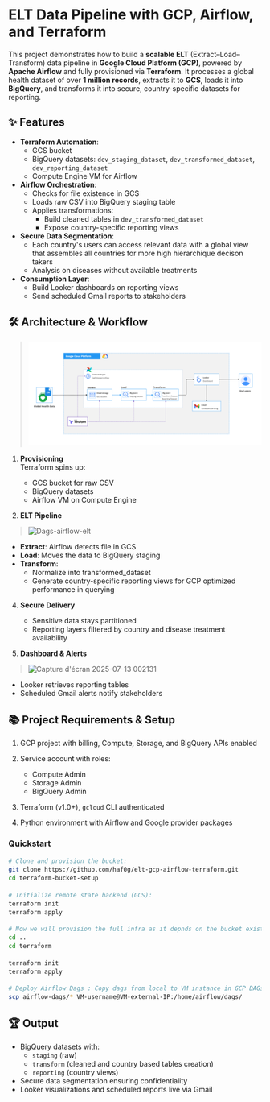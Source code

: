 
#  ELT Data Pipeline with GCP, Airflow, and Terraform

This project demonstrates how to build a **scalable ELT** (Extract–Load–Transform) data pipeline in **Google Cloud Platform (GCP)**, powered by **Apache Airflow** and fully provisioned via **Terraform**. It processes a global health dataset of over **1 million records**, extracts it to **GCS**, loads it into **BigQuery**, and transforms it into secure, country-specific datasets for reporting.

## ✨ Features

- **Terraform Automation**:
  - GCS bucket
  - BigQuery datasets: `dev_staging_dataset`, `dev_transformed_dataset`, `dev_reporting_dataset`
  - Compute Engine VM for Airflow
- **Airflow Orchestration**:
  - Checks for file existence in GCS
  - Loads raw CSV into BigQuery staging table
  - Applies transformations:
    - Build cleaned tables in `dev_transformed_dataset`
    - Expose country-specific reporting views
- **Secure Data Segmentation**:
  - Each country's users can access relevant data with a global view that assembles all countries for more high hierarchique decison takers
  - Analysis on diseases without available treatments
- **Consumption Layer**:
  - Build Looker dashboards on reporting views
  - Send scheduled Gmail reports to stakeholders

## 🛠 Architecture & Workflow

>![Project Diagram](/img/project-Diagram.png)
>

1. **Provisioning**  
   Terraform spins up:
   - GCS bucket for raw CSV
   - BigQuery datasets
   - Airflow VM on Compute Engine

2. **ELT Pipeline**

> <img width="1173" height="635" alt="Dags-airflow-elt" src="https://github.com/user-attachments/assets/a18bd21c-87d5-44e2-8033-5c8e08c4e6b0" />
>

   - **Extract**: Airflow detects file in GCS  
   - **Load**: Moves the data to BigQuery staging  
   - **Transform**:  
     - Normalize into transformed_dataset  
     - Generate country-specific reporting views for GCP optimized performance in querying

4. **Secure Delivery**  
   - Sensitive data stays partitioned
   - Reporting layers filtered by country and disease treatment availability

5. **Dashboard & Alerts**

> <img width="1350" height="758" alt="Capture d'écran 2025-07-13 002131" src="https://github.com/user-attachments/assets/7e0cadfd-59cf-490b-b7ed-c043ed3c16ee" />
>

   - Looker retrieves reporting tables  
   - Scheduled Gmail alerts notify stakeholders

## 📚 Project Requirements & Setup

1. GCP project with billing, Compute, Storage, and BigQuery APIs enabled  
2. Service account with roles: 
   - Compute Admin
   - Storage Admin
   - BigQuery Admin  
 
3. Terraform (v1.0+), `gcloud` CLI authenticated  
4. Python environment with Airflow and Google provider packages

### Quickstart

```bash
# Clone and provision the bucket:
git clone https://github.com/haf0g/elt-gcp-airflow-terraform.git
cd terraform-bucket-setup

# Initialize remote state backend (GCS):
terraform init
terraform apply

# Now we will provision the full infra as it depnds on the bucket existence
cd ..
cd terraform

terraform init
terraform apply

# Deploy Airflow Dags : Copy dags from local to VM instance in GCP DAGs:
scp airflow-dags/* VM-username@VM-external-IP:/home/airflow/dags/
```

## 🏆 Output

- BigQuery datasets with:
  - `staging` (raw)
  - `transform` (cleaned and country based tables creation)
  - `reporting` (country views)
- Secure data segmentation ensuring confidentiality
- Looker visualizations and scheduled reports live via Gmail


